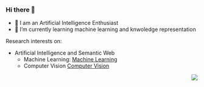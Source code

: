 ### Hi there 👋 
- 🌱 I am an Artificial Intelligence Enthusiast
- 🌱 I’m currently learning machine learning and knwoledge representation


Research interests on:

 - Artificial Intelligence and Semantic Web
    - Machine Learning: [Machine Learning](https://github.com/Jooeys/MLF-M2R-UGA)
    - Computer Vision [Computer Vision](https://github.com/Jooeys/CV-M2R-UGA)

<img align="right" src="https://github-readme-stats.vercel.app/api?username=jooeys">
